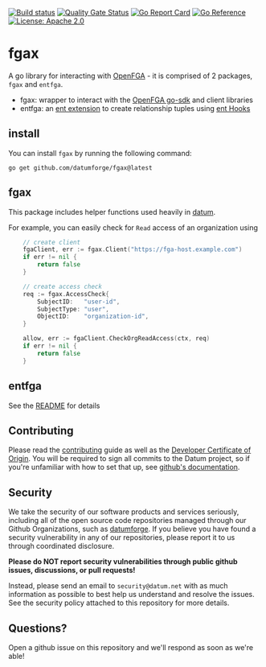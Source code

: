 [![Build status](https://badge.buildkite.com/9884d4aae19682480e179efef95198c4db6fc1a26d9bcce22f.svg?branch=main)](https://buildkite.com/datum/fgax)
[![Quality Gate Status](https://sonarcloud.io/api/project_badges/measure?project=datumforge_fgax&metric=alert_status)](https://sonarcloud.io/summary/new_code?id=datumforge_fgax)
[![Go Report Card](https://goreportcard.com/badge/github.com/datumforge/fgax)](https://goreportcard.com/report/github.com/datumforge/fgax)
[![Go Reference](https://pkg.go.dev/badge/github.com/datumforge/fgax.svg)](https://pkg.go.dev/github.com/datumforge/fgax)
[![License: Apache 2.0](https://img.shields.io/badge/License-Apache2.0-brightgreen.svg)](https://opensource.org/licenses/Apache-2.0)

# fgax

A go library for interacting with [OpenFGA](https://openfga.dev/) - it is comprised of 2 packages, `fgax` and `entfga`.
- fgax: wrapper to interact with the [OpenFGA go-sdk](https://github.com/openfga/go-sdk) and client libraries
- entfga: an [ent extension](https://entgo.io/docs/extensions/) to create relationship tuples using [ent Hooks](https://entgo.io/docs/hooks/)

## install

You can install `fgax` by running the following command:

```shell
go get github.com/datumforge/fgax@latest
```

## fgax

This package includes helper functions used heavily in [datum](https://github.com/datumforge/datum/).

For example, you can easily check for `Read` access of an organization using

```go
	// create client
	fgaClient, err := fgax.Client("https://fga-host.example.com")
	if err != nil {
		return false
	}

    // create access check
	req := fgax.AccessCheck{
		SubjectID:   "user-id",
		SubjectType: "user",
		ObjectID:    "organization-id",
	}

	allow, err := fgaClient.CheckOrgReadAccess(ctx, req)
	if err != nil {
		return false
	}
```

## entfga

See the [README](./entfga/README.md) for details

## Contributing

Please read the [contributing](.github/CONTRIBUTING.md) guide as well as the [Developer Certificate of Origin](https://developercertificate.org/). You will be required to sign all commits to the Datum project, so if you're unfamiliar with how to set that up, see [github's documentation](https://docs.github.com/en/authentication/managing-commit-signature-verification/about-commit-signature-verification).

## Security

We take the security of our software products and services seriously, including all of the open source code repositories managed through our Github Organizations, such as [datumforge](https://github.com/datumforge). If you believe you have found a security vulnerability in any of our repositories, please report it to us through coordinated disclosure.

**Please do NOT report security vulnerabilities through public github issues, discussions, or pull requests!**

Instead, please send an email to `security@datum.net` with as much information as possible to best help us understand and resolve the issues. See the security policy attached to this repository for more details.

## Questions?

Open a github issue on this repository and we'll respond as soon as we're able!
